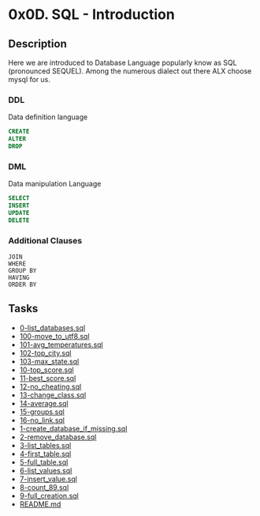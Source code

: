 # 0x0D. SQL - Introduction

## Description
Here we are introduced to Database Language popularly know as SQL
(pronounced SEQUEL). Among the numerous dialect out there ALX choose mysql
for us.
### DDL
Data definition language
```sql
CREATE
ALTER
DROP
```
### DML
Data manipulation Language
```sql
SELECT
INSERT
UPDATE
DELETE
```
### Additional Clauses
```
JOIN
WHERE
GROUP BY
HAVING
ORDER BY
```

## Tasks
* [0-list_databases.sql](0-list_databases.sql)
* [100-move_to_utf8.sql](100-move_to_utf8.sql)
* [101-avg_temperatures.sql](101-avg_temperatures.sql)
* [102-top_city.sql](102-top_city.sql)
* [103-max_state.sql](103-max_state.sql)
* [10-top_score.sql](10-top_score.sql)
* [11-best_score.sql](11-best_score.sql)
* [12-no_cheating.sql](12-no_cheating.sql)
* [13-change_class.sql](13-change_class.sql)
* [14-average.sql](14-average.sql)
* [15-groups.sql](15-groups.sql)
* [16-no_link.sql](16-no_link.sql)
* [1-create_database_if_missing.sql](1-create_database_if_missing.sql)
* [2-remove_database.sql](2-remove_database.sql)
* [3-list_tables.sql](3-list_tables.sql)
* [4-first_table.sql](4-first_table.sql)
* [5-full_table.sql](5-full_table.sql)
* [6-list_values.sql](6-list_values.sql)
* [7-insert_value.sql](7-insert_value.sql)
* [8-count_89.sql](8-count_89.sql)
* [9-full_creation.sql](9-full_creation.sql)
* [README.md](README.md)
